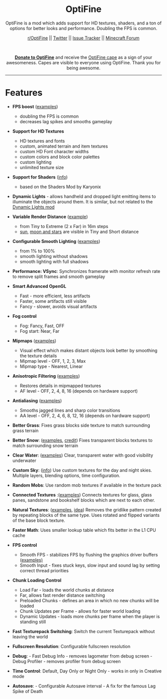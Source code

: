 <div align="center">
  <h1>OptiFine</h1>

  OptiFine is a mod which adds support for HD textures, shaders, and a ton of options for better looks and performance. Doubling the FPS is common.

  [r/OptiFine](https://www.minecraftforum.net/linkout?remoteUrl=https%253a%252f%252fwww.reddit.com%252fr%252fOptifine%252f") || [Twitter](https://twitter.com/sp614x) || [Issue Tracker](https://github.com/sp614x/optifine/issues) || [Minecraft Forum](https://www.minecraftforum.net/forums/mapping-and-modding-java-edition/minecraft-mods/1272953-optifine-hd-fps-boost-dynamic-lights-shaders-and)

  <br>

  **[Donate to OptiFine](https://optifine.net/donate)** and receive the [OptiFine cape](http://i.imgur.com/zXIkv.png) as a sign of your awesomeness. Capes are visible to everyone using OptiFine. Thank you for being awesome.
</div>

---

# Features

* **FPS boost** ([examples](http://imgur.com/a/4NhyN#0))
  * doubling the FPS is common
  * decreases lag spikes and smooths gameplay

* **Support for HD Textures**
  * HD textures and fonts
  * custom, animated terrain and item textures
  * custom HD Font character widths
  * custom colors and block color palettes
  * custom lighting
  * unlimited texture size

* **Support for Shaders** ([info](http://www.minecraftforum.net/forums/mapping-and-modding/minecraft-mods/1286604-shaders-mod-updated-by-karyonix))
  * based on the Shaders Mod by Karyonix

* **Dynamic Lights** - allows handheld and dropped light emitting items to illuminate the objects around them. It is similar, but not related to the [Dynamic Lights mod](http://www.minecraftforum.net/forums/mapping-and-modding/minecraft-mods/1272478-dynamic-lights)

* **Variable Render Distance** ([example](http://i.imgur.com/qT3P3.png))
  * from Tiny to Extreme (2 x Far) in 16m steps
  * [sun](http://i.imgur.com/WZCmN.png), [moon and stars](http://i.imgur.com/z9hBK.png) are visible in Tiny and Short distance

* **Configurable Smooth Lighting** ([examples](http://imgur.com/a/q89Qb#0))
  * from 1% to 100%
  * smooth lighting without shadows
  * smooth lighting with full shadows

* **Performance: VSync**: Synchronizes framerate with monitor refresh rate to remove split frames and smooth gameplay

* **Smart Advanced OpenGL**
  * Fast - more efficient, less artifacts
  * Faster, some artifacts still visible
  * Fancy - slower, avoids visual artifacts

* **Fog control**
  * Fog: Fancy, Fast, OFF
  * Fog start: Near, Far

* **Mipmaps** ([examples](http://imgur.com/a/7YNwh#0))
  * Visual effect which makes distant objects look better by smoothing the texture details
  * Mipmap level - OFF, 1, 2, 3, Max
  * Mipmap type - Nearest, Linear

* **Anisotropic Filtering** ([examples](http://imgur.com/a/rtZBx#0))
  * Restores details in mipmapped textures
  * AF level - OFF, 2, 4, 8, 16 (depends on hardware support)

* **Antialiasing** ([examples](http://imgur.com/a/rtZBx#0))
  * Smooths jagged lines and sharp color transitions
  * AA level - OFF, 2, 4, 6, 8, 12, 16 (depends on hardware support)

* **Better Grass**: Fixes grass blocks side texture to match surrounding grass terrain

* **Better Snow**: ([examples](http://imgur.com/a/FkoDA#0), [credit](/linkout?remoteUrl=http%253a%252f%252fwww.reddit.com%252fr%252fMinecraft%252fcomments%252fnbtzv%252fshall_i_continue_with_this_simple_change%252f)) Fixes transparent blocks textures to match surrounding snow terrain

* **Clear Water**: ([examples](http://imgur.com/a/en4Yf#0)) Clear, transparent water with good visibility underwater

* **Custom Sky**: (<a href="" target="">info</a>) Use custom textures for the day and night skies. Multiple layers, blending options, time configuration.

* **Random Mobs**: Use random mob textures if available in the texture pack

* **Connected Textures** :([examples](http://imgur.com/a/YQz3b#0)) Connects textures for glass, glass panes, sandstone and bookshelf blocks which are next to each other.

* **Natural Textures**: ([examples](http://imgur.com/a/A6ujp#0), [idea](http://www.minecraftforum.net/topic/468764-)) Removes the gridlike pattern created by repeating blocks of the same type. Uses rotated and flipped variants of the base block texture.

* **Faster Math**: Uses smaller lookup table which fits better in the L1 CPU cache

* **FPS control**
  * Smooth FPS - stabilizes FPS by flushing the graphics driver buffers ([examples)](http://imgur.com/a/QsOdl#0)
  * Smooth Input - fixes stuck keys, slow input and sound lag by setting correct thread priorities

* **Chunk Loading Control**
  * Load Far - loads the world chunks at distance
  * Far, allows fast render distance switching
  * Preloaded Chunks - defines an area in which no new chunks will be loaded
  * Chunk Updates per Frame - allows for faster world loading
  * Dynamic Updates - loads more chunks per frame when the player is standing still

* **Fast Texturepack Switching**: Switch the current Texturepack without leaving the world

* **Fullscreen Resolution**: Configurable fullscreen resolution

* **Debug**: - Fast Debug Info - removes lagometer from debug screen - Debug Profiler - removes profiler from debug screen

* **Time Control**: Default, Day Only or Night Only - works in only in Creative mode

* **Autosave**: - Configurable Autosave interval - A fix for the famous Lag Spike of Death
